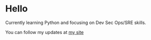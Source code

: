 # Hello 

Currently learning Python and focusing on Dev Sec Ops/SRE skills.

You can follow my updates at [my site](https://angel-alvarez.dev)
